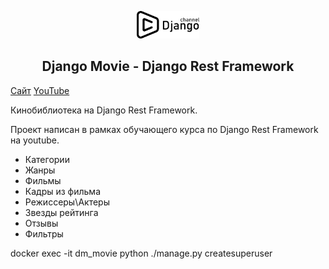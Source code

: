 <p align="center">
    <a href="https://djangochannel.com" target="_blank" rel="noopener noreferrer">
        <img width="100" src="logo.png" title="djangoschool">
    </a>
</p>

<h2 align="center">Django Movie - Django Rest Framework</h2>

[Сайт](https://djangochannel.com)
[YouTube](https://www.youtube.com/playlist?list=PLF-NY6ldwAWqSxUpnTBObEP21cFQxNJ7C)

Кинобиблиотека на Django Rest Framework.

Проект написан в рамках обучающего курса по Django Rest Framework на youtube.

- Категории
- Жанры
- Фильмы
- Кадры из фильма
- Режиссеры\Актеры
- Звезды рейтинга
- Отзывы
- Фильтры

docker exec -it dm_movie python ./manage.py  createsuperuser


